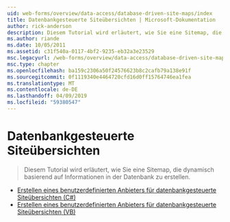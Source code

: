 ```yaml
---
uid: web-forms/overview/data-access/database-driven-site-maps/index
title: Datenbankgesteuerte Siteübersichten | Microsoft-Dokumentation
author: rick-anderson
description: Diesem Tutorial wird erläutert, wie Sie eine Sitemap, die dynamisch basierend auf Informationen in der Datenbank zu erstellen.
ms.author: riande
ms.date: 10/05/2011
ms.assetid: c31f540a-0117-4bf2-9235-eb32a3e23529
msc.legacyurl: /web-forms/overview/data-access/database-driven-site-maps
msc.type: chapter
ms.openlocfilehash: ba159c2306a50f24576623b8c2cafb79a138e91f
ms.sourcegitcommit: 0f1119340e4464720cfd16d0ff15764746ea1fea
ms.translationtype: MT
ms.contentlocale: de-DE
ms.lasthandoff: 04/09/2019
ms.locfileid: "59380547"
---
```

# <a name="database-driven-site-maps"></a>Datenbankgesteuerte Siteübersichten

> Diesem Tutorial wird erläutert, wie Sie eine Sitemap, die dynamisch basierend auf Informationen in der Datenbank zu erstellen.


- [Erstellen eines benutzerdefinierten Anbieters für datenbankgesteuerte Siteübersichten (C#)](building-a-custom-database-driven-site-map-provider-cs.md)
- [Erstellen eines benutzerdefinierten Anbieters für datenbankgesteuerte Siteübersichten (VB)](building-a-custom-database-driven-site-map-provider-vb.md)
